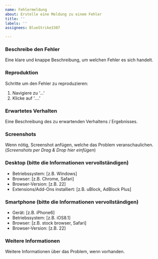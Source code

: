 ```yaml
---
name: Fehlermeldung
about: Erstelle eine Meldung zu einem Fehler
title: ''
labels: ''
assignees: BlueStrike3307

---
```


### Beschreibe den Fehler

Eine klare und knappe Beschreibung, um welchen Fehler es sich handelt.

### Reproduktion

Schritte um den Fehler zu reproduzieren:
1. Navigiere zu '...'
2. Klicke auf '....'

### Erwartetes Verhalten

Eine Beschreibung des zu erwartenden Verhaltens / Ergebnisses.

### Screenshots

Wenn nötig, Screenshot anfügen, welche das Problem veranschaulichen.
(*Screenshots per Drag & Drop hier einfügen*)

### Desktop (bitte die Informationen vervollständigen)

 - Betriebssystem: [z.B. Windows]
 - Browser: [z.B. Chrome, Safari]
 - Browser-Version: [z.B. 22]
 - Extensions/Add-Ons installiert: [z.B. uBlock, AdBlock Plus]

### Smartphone (bitte die Informationen vervollständigen)

 - Gerät: [z.B. iPhone6]
 - Betriebssystem: [z.B. iOS8.1]
 - Browser: [z.B. stock browser, Safari]
 - Browser-Version: [z.B. 22]

### Weitere Informationen

Weitere Informationen über das Problem, wenn vorhanden.
